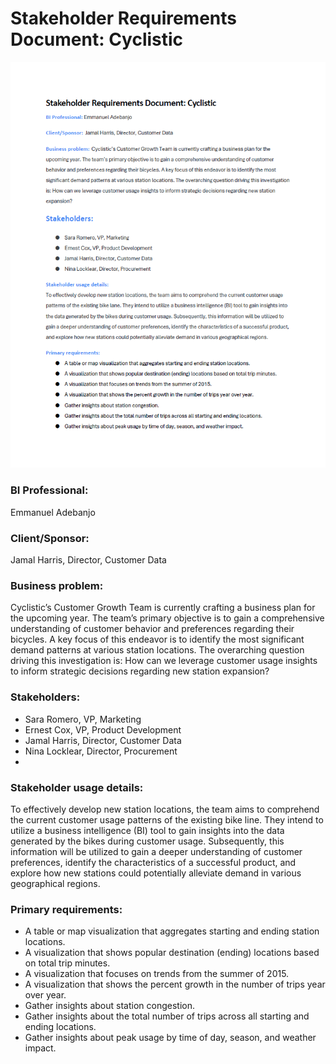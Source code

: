 # Stakeholder Requirements Document: Cyclistic


![Stakehoder Req Doc](./image/SRD.png)              


### BI Professional: 
Emmanuel Adebanjo

### Client/Sponsor: 
Jamal Harris, Director, Customer Data

### Business problem: 

Cyclistic’s Customer Growth Team is currently crafting a business plan for the upcoming year. The team’s primary objective is to gain a comprehensive understanding of customer behavior and preferences regarding their bicycles. A key focus of this endeavor is to identify the most significant demand patterns at various station locations. The overarching question driving this investigation is: How can we leverage customer usage insights to inform strategic decisions regarding new station expansion?

### Stakeholders:
- Sara Romero, VP, Marketing
- Ernest Cox, VP, Product Development
- Jamal Harris, Director, Customer Data
- Nina Locklear, Director, Procurement
- 
### Stakeholder usage details:

To effectively develop new station locations, the team aims to comprehend the current customer usage patterns of the existing bike line. They intend to utilize a business intelligence (BI) tool to gain insights into the data generated by the bikes during customer usage. Subsequently, this information will be utilized to gain a deeper understanding of customer preferences, identify the characteristics of a successful product, and explore how new stations could potentially alleviate demand in various geographical regions.

### Primary requirements: 

* A table or map visualization that aggregates starting and ending station locations.
* A visualization that shows popular destination (ending) locations based on total trip minutes.
* A visualization that focuses on trends from the summer of 2015.
* A visualization that shows the percent growth in the number of trips year over year.
* Gather insights about station congestion.
* Gather insights about the total number of trips across all starting and ending locations.
* Gather insights about peak usage by time of day, season, and weather impact.

